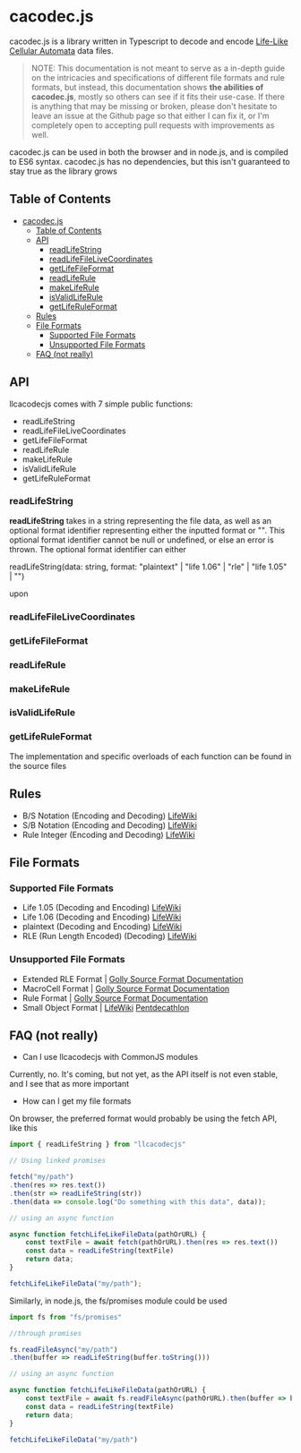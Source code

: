 
# cacodec.js

cacodec.js is a library written in Typescript to decode and encode [Life-Like Cellular Automata](https://conwaylife.com/wiki/Life-like_cellular_automaton) data files.

> NOTE: This documentation is not meant to serve as a in-depth guide on the intricacies and specifications of 
> different file formats and rule formats, but instead, this documentation shows **the abilities of cacodec.js**, mostly
> so others can see if it fits their use-case. If there is anything that may be missing or broken, please don't hesitate
> to leave an issue at the Github page so that either I can fix it, or I'm completely open to accepting pull requests with
> improvements as well.

cacodec.js can be used in both the browser and in node.js, and is compiled to ES6 syntax.
cacodec.js has no dependencies, but this isn't guaranteed to stay true as the library grows

## Table of Contents

- [cacodec.js](#cacodecjs)
  - [Table of Contents](#table-of-contents)
  - [API](#api)
    - [readLifeString](#readlifefile)
    - [readLifeFileLiveCoordinates](#readlifefilelivecoordinates)
    - [getLifeFileFormat](#getlifefileformat)
    - [readLifeRule](#readliferule)
    - [makeLifeRule](#makeliferule)
    - [isValidLifeRule](#isvalidliferule)
    - [getLifeRuleFormat](#getliferuleformat)
  - [Rules](#rules)
  - [File Formats](#file-formats)
    - [Supported File Formats](#supported-file-formats)
    - [Unsupported File Formats](#unsupported-file-formats)
  - [FAQ (not really)](#faq-not-really)


## API

llcacodecjs comes with 7 simple public functions:

- readLifeString
- readLifeFileLiveCoordinates
- getLifeFileFormat
- readLifeRule
- makeLifeRule
- isValidLifeRule
- getLifeRuleFormat

### readLifeString

**readLifeString** takes in a string representing the file data, as well as an optional format identifier representing either the inputted format or "". This optional format identifier cannot be null or undefined, or else an error is thrown. The optional format identifier can either 

readLifeString(data: string, format: "plaintext" | "life 1.06" | "rle" | "life 1.05" | "")

upon 

### readLifeFileLiveCoordinates

### getLifeFileFormat

### readLifeRule

### makeLifeRule

### isValidLifeRule

### getLifeRuleFormat

The implementation and specific overloads of each function
can be found in the source files

## Rules

- B/S Notation (Encoding and Decoding) [LifeWiki](https://conwaylife.com/wiki/Rulestring)
- S/B Notation (Encoding and Decoding) [LifeWiki](https://conwaylife.com/wiki/Rulestring)
- Rule Integer (Encoding and Decoding) [LifeWiki](https://conwaylife.com/wiki/Rulestring)

## File Formats

### Supported File Formats

- Life 1.05 (Decoding and Encoding) [LifeWiki](https://conwaylife.com/wiki/Life_1.05)
- Life 1.06 (Decoding and Encoding) [LifeWiki](https://conwaylife.com/wiki/Life_1.06)
- plaintext (Decoding and Encoding) [LifeWiki](https://conwaylife.com/wiki/Plaintext)
- RLE (Run Length Encoded) (Decoding) [LifeWiki](https://conwaylife.com/wiki/Run_Length_Encoded)

### Unsupported File Formats

- Extended RLE Format | [Golly Source Format Documentation](https://golly.sourceforge.net/Help/formats.html#rle)
- MacroCell Format | [Golly Source Format Documentation](https://golly.sourceforge.net/Help/formats.html#rle)
- Rule Format | [Golly Source Format Documentation](https://golly.sourceforge.net/Help/formats.html#rle)
- Small Object Format | [LifeWiki](https://conwaylife.com/wiki/Small_object_format) [Pentdecathlon](https://web.archive.org/web/20211102020428/http://pentadecathlon.com/objects/definitions/definitions.php)

## FAQ (not really)

- Can I use llcacodecjs with CommonJS modules

Currently, no. It's coming, but not yet, as the API itself is not even stable, and I see that as more important

- How can I get my file formats

On browser, the preferred format would probably be using the fetch API, like this

```js
import { readLifeString } from "llcacodecjs"

// Using linked promises

fetch("my/path")
.then(res => res.text())
.then(str => readLifeString(str))
.then(data => console.log("Do something with this data", data));

// using an async function

async function fetchLifeLikeFileData(pathOrURL) {
    const textFile = await fetch(pathOrURL).then(res => res.text())
    const data = readLifeString(textFile)
    return data;
}

fetchLifeLikeFileData("my/path");

```

Similarly, in node.js, the fs/promises module could be used

```js
import fs from "fs/promises"

//through promises

fs.readFileAsync("my/path")
.then(buffer => readLifeString(buffer.toString()))

// using an async function

async function fetchLifeLikeFileData(pathOrURL) {
    const textFile = await fs.readFileAsync(pathOrURL).then(buffer => buffer.toString())
    const data = readLifeString(textFile)
    return data;
}

fetchLifeLikeFileData("my/path")

```
